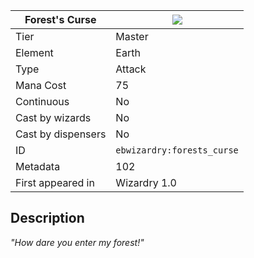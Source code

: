 | Forest's Curse |![](https://github.com/Electroblob77/Wizardry/blob/1.12.2/src/main/resources/assets/ebwizardry/textures/spells/forests_curse.png)|
|---|---|
| Tier | Master |
| Element | Earth |
| Type | Attack |
| Mana Cost | 75 |
| Continuous | No |
| Cast by wizards | No |
| Cast by dispensers | No |
| ID | `ebwizardry:forests_curse` |
| Metadata | 102 |
| First appeared in | Wizardry 1.0 |
## Description
_"How dare you enter my forest!"_